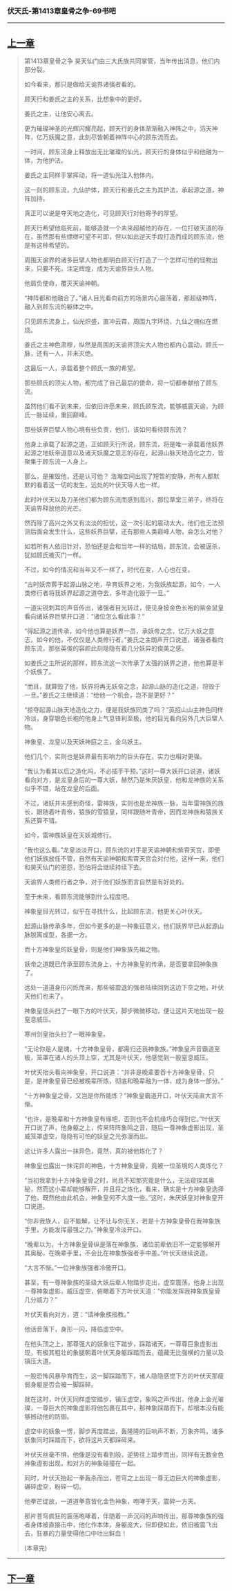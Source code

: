 ### 伏天氏-第1413章皇骨之争-69书吧

--------
[上一章](./950e00979b7c1095f660748e20f73ec1.md)
--------


>
>
>
>第1413章皇骨之争
>昊天仙门由三大氏族共同掌管，当年传出消息，他们内部分裂。
>
>如今看来，那只是做给天谕界诸强者看的。
>
>顾天行和姜氏之主的关系，比想象中的更好。
>
>姜氏之主，让他安心离去。
>
>更为璀璨神圣的光辉闪耀亮起，顾天行的身体渐渐融入神阵之中，滔天神阵，亿万妖魔之意，此刻尽皆朝着神阵中心的顾东流而去。
>
>一时间，顾东流身上释放出无比璀璨的仙光，顾天行的身体似乎和他融为一体，为他护法。
>
>姜氏之主同样手掌挥动，将一道仙光注入他体内。
>
>这一刻的顾东流，九仙护体，顾天行和姜氏之主为其护法，承起源之道，神阵加持。
>
>真正可以说是夺天地之造化，可见顾天行对他寄予的厚望。
>
>顾天行希望他临死前，能够造就一个未来超越他的存在，一位打破天道的存在，虽然那有些缥缈可望不可即，但以如此逆天手段打造而成的顾东流，他是有这种希望的。
>
>周围天谕界的诸多巨擘人物也都明白顾天行打造了一个怎样可怕的怪物出来，只要不死，注定辉煌，成为天谕界巨头人物。
>
>他肩负使命，覆灭天谕神朝。
>
>“神阵都和他融合了。”诸人目光看向前方的场景内心震荡着，那超级神阵，融入到顾东流的躯体之中。
>
>只见顾东流身上，仙光炽盛，直冲云霄，周围九字环绕，九仙之魂似在燃烧。
>
>姜氏之主神色肃穆，纵然是周围的天谕界顶尖大人物也都内心震动，顾氏一脉，还有一人，并未灭绝。
>
>这最后一人，承载着整个顾氏一族的希望。
>
>那些顾氏的顶尖人物，都完成了自己最后的使命，将一切都奉献给了顾东流。
>
>虽然他们看不到未来，但依旧许愿未来，顾氏顾东流，能够威震天谕，为顾氏一脉延续，重回巅峰。
>
>那些妖界巨擘人物心境有些负责，他们，该如何看待顾东流？
>
>他身上承载了起源之道，正如顾天行所说，顾东流，将是唯一承载着他妖界起源之地妖帝道意以及诸天妖魔之意志的存在，起源山脉天地造化之力，皆聚集于顾东流一人身上。
>
>那么，是摧毁他，还是认可他？
>浩瀚空间出现了短暂的安静，所有人都默默的看着这一切的发生，远处的叶伏天等人也一样。
>
>此时叶伏天以及刀圣他们都为顾东流而感到高兴，那位草堂三弟子，终将在天谕界释放他的光芒。
>
>然而除了高兴之外又有淡淡的担忧，这一次引起的震动太大，他们也无法预测后面会发生什么，这些妖界巨擘，还有那些人类巅峰人物，会怎么对他？
>
>如若所有人依旧针对，恐怕还是会和当年一样的结局，顾东流，会被逼杀，犹如顾氏被灭门一样。
>
>不过，如今的情况和当年又不一样了，时代在变，人心也在变。
>
>“古时妖帝葬于起源山脉之地，孕育妖界之地，为我妖族起源，如今，一人类修行者将我妖界起源之道夺去，多年造化毁于一旦。”
>
>一道尖锐刺耳的声音传出，诸强者目光转过，便见身披金色长袍的紫金鼠皇看向诸妖界巨擘开口道：“诸位怎么看此事？”
>
>“得起源之道传承，如今他也算是妖界一员，承妖帝之念，亿万大妖之意志，如今的他，不仅仅是人类修行者。”姜氏之主朗声开口说道，诸强者看向顾东流，那张英俊的容颜此刻隐隐有着几分妖异的俊美之感。
>
>如姜氏之主所说的那样，顾东流这一次传承了太强的妖界之道，他也算是半个妖族了。
>
>“而且，就算毁了他，妖界将再无妖帝之念，起源山脉的造化之道，将毁于一旦。”姜氏之主继续道：“给他一个机会，岂不是更好？”
>
>“掠夺起源山脉天地造化之力，便是我妖族同类了吗？”英招山山主神色同样冷淡，身穿银色长袍的他身上气息锋利至极，他的目光看向另外几大巨擘人物。
>
>神象皇、龙皇以及天妖神庭之主，金乌妖主。
>
>他们几个，实则也是妖界最有影响力的巨头存在，实力也相对更强。
>
>“我认为看其以后之造化吗，不必插手干预。”这时一尊大妖开口说道，诸妖看向对方，是龙皇身后的一尊大妖，赫然乃是朱厌妖皇，他和龙神族的关系似乎不错，站在龙皇的后面。
>
>不过，诸妖并未感到奇怪，雷神族，实则也是龙神族一脉，当年雷神族的族长，跟随着叶青帝，猿族的雪猿皇，同样跟随叶青帝，因而龙神族和猿族关系还算不错。
>
>如今，雷神族妖皇在天妖城修行。
>
>“我也这么看。”龙皇淡淡开口，顾东流的对手是天谕神朝和紫霄天宫，即便他们妖族放任不管，自然有天谕神朝和紫霄天宫会对付他，这样一来，他们和昊天仙门的恩怨，恐怕将会继续持续下去。
>
>天谕界人类修行者之争，对于他们妖族而言自然是有好处的。
>
>至于未来，看顾东流能够到什么程度吧。
>
>神象皇目光转过，似乎在寻找什么，比起顾东流，他更关心叶伏天。
>
>起源山脉传承多年，但如今更多的是一种象征意义，他们妖界早已从起源山脉脱离成型，各据一方。
>
>而十方神象皇的妖皇骨，则是他们神象族先祖之物。
>
>妖帝之道既已传承至顾东流身上，十方神象皇的传承，是否要拿回神象族了。
>
>远处一道道身形闪烁而来，那些被震退的强者陆续回到这边下空之地，叶伏天他们也来了。
>
>神象皇低头扫了一眼下方的叶伏天，脚步微微移动，便让这片天地出现一股窒息威压。
>
>寒州剑皇抬头扫了一眼神象皇。
>
>“无论你是人是魂，十方神象皇骨，都需归还我神象族。”神象皇声音霸道至极，笼罩在诸人的头顶上空，尤其是叶伏天，他感觉到一股窒息威压。
>
>叶伏天抬头看向神象皇，开口说道：“并非是晚辈要吞十方神象皇骨，只是，是神象皇骨已经被晚辈所炼，彻底和晚辈融为一体，成为身体一部分。”
>
>“十方神象皇之骨，又岂是你所能炼？”神象皇霸道开口，叶伏天简直大言不惭。
>
>“也许，是晚辈和十方神象皇有缘吧，否则也不会机缘巧合得到它。”叶伏天开口说了声，他身躯之上，传来阵阵象鸣之音，随后一尊神象虚影出现，圣威笼罩虚空，隐隐有可怕的妖皇之光弥漫而出。
>
>这让许多人露出一抹异色，竟然，真的被他炼化了？
>
>神象皇也露出一抹诧异的神色，十方神象皇骨，竟被一位圣境的人类炼化？
>
>“当初我拿到十方神象皇骨之时，尚且不知那究竟是什么，无法窥探其奥秘，然而这小辈却能够解开，并且将之炼化，看来，确实是十方神象皇选择了他，既然他由此机会，神象皇何不大度一些。”这时，朱厌妖皇对神象皇开口说道。
>
>“你非我族人，自不能解，让不让与你无关，若是十方神象皇骨在我神象族手里，方能发挥最强之力。”神象皇冷淡开口。
>
>“晚辈以为，十方神象皇骨纵是落在神象族，诸位前辈依旧不一定能够解开其奥秘，在晚辈手里，不会比在神象族强者手中差。”叶伏天继续说道。
>
>“大言不惭。”一位神象族强者冷傲开口。
>
>甚至，有一尊神象族的圣级大妖后辈人物踏步走出，虚空震荡，他身上出现一尊神象虚影，威压虚空，俯瞰着下方叶伏天道：“你能发挥我神象族皇骨几分威力？”
>
>叶伏天看向对方，道：“请神象族指教。”
>
>他话音落下，身形一闪，降临虚空中。
>
>在他头顶之上，那尊强大的妖象往下踏步，踩踏诸天，一尊尊巨象虚影出现，有极其粗壮的象腿朝着叶伏天身躯踩踏而去，蕴藏无比强横的力量以及镇压大道。
>
>一股恐怖风暴孕育而生，这一脚踩踏而下，诸人隐隐感觉下方的叶伏天那瘦弱身躯是否会被一脚踩碎。
>
>就在这时，叶伏天同样虚空踏步，镇压虚空，象鸣之声传出，他身上金光璀璨，一尊巨大的神象虚影将他包裹在其中，那神象踩踏而下，却根本没有能够撼动他的防御。
>
>虚空中的妖象一愣，脚步再度踏出，轰隆隆的巨响声不断，万象齐鸣，诸多妖象同时踩踏而下，欲将这片天都踩碎来。
>
>叶伏天丝毫不惧，他像是没有看到般，逆势往上踏步而出，同样有无数金色神象虚影出现，和对方的神象碰撞在一起。
>
>同时，叶伏天抬起一拳轰杀而出，苍穹之上出现一尊无边巨大的神象虚影，碾碎虚空，粉碎一切。
>
>他拳芒绽放，一道道拳意皆化金色神象，咆哮于天，震碎一方天。
>
>那片苍穹疯狂的震荡咆哮着，伴随着一声沉闷的声响传出，那尊神象族的强者身体被直接击中，他化作本体，身躯庞大，但即便如此，依旧被震飞出去，狂暴的力量使得他口中吐出鲜血！
>
>(本章完)
>
>

--------
[下一章](./781cc31000de963881f6f861472735ed.md)
--------
